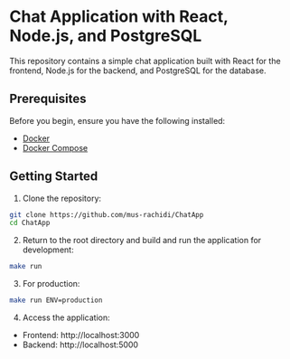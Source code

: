 # Chat Application with React, Node.js, and PostgreSQL

This repository contains a simple chat application built with React for the frontend, Node.js for the backend, and PostgreSQL for the database.

## Prerequisites

Before you begin, ensure you have the following installed:

- [Docker](https://www.docker.com/)
- [Docker Compose](https://docs.docker.com/compose/)

## Getting Started

1. Clone the repository:

```bash
git clone https://github.com/mus-rachidi/ChatApp
cd ChatApp
```

2. Return to the root directory and build and run the application for development:

```bash
make run
```

3. For production:

```bash
make run ENV=production
```

4. Access the application:

- Frontend: http://localhost:3000
- Backend: http://localhost:5000